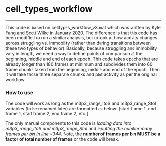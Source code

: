 
# cell_types_workflow
---
This code is based on celltypes_workflow_v3.mat which was written by Kyle Fang and Scott Wilke in January 2020. The difference is that this code has been modified to run a similar analysis, but to look at how activity changes across struggling vs. immobility (rather than during transitions between these two types of behavior). Basically, because struggling and immobility vary in length, we need a way to define points of comparison at the beginning, middle and end of each epoch. This code takes epochs that are already longer than 180 frames at minimum and subdivides them into 60 frame chunks taken from the beginning, middle and end of the epoch. Then it will take those three separate chunks and plot activity as per the original workflow.

### How to use
The code will work as long as the m3p3_range_ItoS and m3p3_range_StoI variables (to be renamed later) are formatted as below:
[start frame 1, end frame 1, start frame 2, end frame 2, etc.]

The only manual components to this code is *loading data into m3p3_range_ItoS and m3p3_range_StoI* and *inputting the number many frames per bin in line ~344*. Note, the **number of frames per bin MUST be a factor of total number of
frames** or the code will break.
